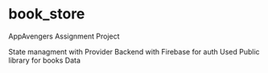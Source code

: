 # book_store

AppAvengers Assignment Project

State managment with Provider
Backend with Firebase for auth
Used Public library for books Data
